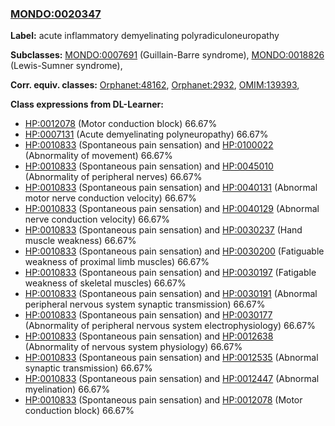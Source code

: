 
### [MONDO:0020347](http://purl.obolibrary.org/obo/MONDO_0020347)
**Label:** acute inflammatory demyelinating polyradiculoneuropathy

**Subclasses:** [MONDO:0007691](http://purl.obolibrary.org/obo/MONDO_0007691) (Guillain-Barre syndrome), [MONDO:0018826](http://purl.obolibrary.org/obo/MONDO_0018826) (Lewis-Sumner syndrome), 

**Corr. equiv. classes:** [Orphanet:48162](http://www.orpha.net/ORDO/Orphanet_48162), [Orphanet:2932](http://www.orpha.net/ORDO/Orphanet_2932), [OMIM:139393](http://purl.obolibrary.org/obo/OMIM_139393), 

**Class expressions from DL-Learner:**

- [HP:0012078](http://purl.obolibrary.org/obo/HP_0012078) (Motor conduction block) 66.67%
- [HP:0007131](http://purl.obolibrary.org/obo/HP_0007131) (Acute demyelinating polyneuropathy) 66.67%
- [HP:0010833](http://purl.obolibrary.org/obo/HP_0010833) (Spontaneous pain sensation) and [HP:0100022](http://purl.obolibrary.org/obo/HP_0100022) (Abnormality of movement) 66.67%
- [HP:0010833](http://purl.obolibrary.org/obo/HP_0010833) (Spontaneous pain sensation) and [HP:0045010](http://purl.obolibrary.org/obo/HP_0045010) (Abnormality of peripheral nerves) 66.67%
- [HP:0010833](http://purl.obolibrary.org/obo/HP_0010833) (Spontaneous pain sensation) and [HP:0040131](http://purl.obolibrary.org/obo/HP_0040131) (Abnormal motor nerve conduction velocity) 66.67%
- [HP:0010833](http://purl.obolibrary.org/obo/HP_0010833) (Spontaneous pain sensation) and [HP:0040129](http://purl.obolibrary.org/obo/HP_0040129) (Abnormal nerve conduction velocity) 66.67%
- [HP:0010833](http://purl.obolibrary.org/obo/HP_0010833) (Spontaneous pain sensation) and [HP:0030237](http://purl.obolibrary.org/obo/HP_0030237) (Hand muscle weakness) 66.67%
- [HP:0010833](http://purl.obolibrary.org/obo/HP_0010833) (Spontaneous pain sensation) and [HP:0030200](http://purl.obolibrary.org/obo/HP_0030200) (Fatiguable weakness of proximal limb muscles) 66.67%
- [HP:0010833](http://purl.obolibrary.org/obo/HP_0010833) (Spontaneous pain sensation) and [HP:0030197](http://purl.obolibrary.org/obo/HP_0030197) (Fatigable weakness of skeletal muscles) 66.67%
- [HP:0010833](http://purl.obolibrary.org/obo/HP_0010833) (Spontaneous pain sensation) and [HP:0030191](http://purl.obolibrary.org/obo/HP_0030191) (Abnormal peripheral nervous system synaptic transmission) 66.67%
- [HP:0010833](http://purl.obolibrary.org/obo/HP_0010833) (Spontaneous pain sensation) and [HP:0030177](http://purl.obolibrary.org/obo/HP_0030177) (Abnormality of peripheral nervous system electrophysiology) 66.67%
- [HP:0010833](http://purl.obolibrary.org/obo/HP_0010833) (Spontaneous pain sensation) and [HP:0012638](http://purl.obolibrary.org/obo/HP_0012638) (Abnormality of nervous system physiology) 66.67%
- [HP:0010833](http://purl.obolibrary.org/obo/HP_0010833) (Spontaneous pain sensation) and [HP:0012535](http://purl.obolibrary.org/obo/HP_0012535) (Abnormal synaptic transmission) 66.67%
- [HP:0010833](http://purl.obolibrary.org/obo/HP_0010833) (Spontaneous pain sensation) and [HP:0012447](http://purl.obolibrary.org/obo/HP_0012447) (Abnormal myelination) 66.67%
- [HP:0010833](http://purl.obolibrary.org/obo/HP_0010833) (Spontaneous pain sensation) and [HP:0012078](http://purl.obolibrary.org/obo/HP_0012078) (Motor conduction block) 66.67%


